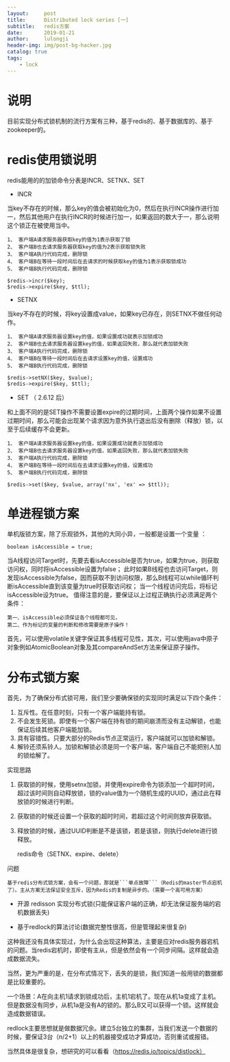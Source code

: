 ```yaml
---
layout:     post
title:      Distributed lock series [一] 
subtitle:   redis方案
date:       2019-01-21
author:     lulongji
header-img: img/post-bg-hacker.jpg
catalog: true
tags:
    - lock
---
```



# 说明

目前实现分布式锁机制的流行方案有三种，基于redis的、基于数据库的、基于zookeeper的。


# redis使用锁说明

redis能用的的加锁命令分表是INCR、SETNX、SET

- INCR 
 
当key不存在的时候，那么key的值会被初始化为0，然后在执行INCR操作进行加一，然后其他用户在执行INCR的时候进行加一，如果返回的数大于一，那么说明这个锁正在被使用当中。

    1、 客户端A请求服务器获取key的值为1表示获取了锁
    2、 客户端B也去请求服务器获取key的值为2表示获取锁失败
    3、 客户端A执行代码完成，删除锁
    4、 客户端B在等待一段时间后在去请求的时候获取key的值为1表示获取锁成功
    5、 客户端B执行代码完成，删除锁

    $redis->incr($key);
    $redis->expire($key, $ttl); 


- SETNX

当key不存在的时候，将key设置成value，如果key已存在，则SETNX不做任何动作。

    1、 客户端A请求服务器设置key的值，如果设置成功就表示加锁成功
    2、 客户端B也去请求服务器设置key的值，如果返回失败，那么就代表加锁失败
    3、 客户端A执行代码完成，删除锁
    4、 客户端B在等待一段时间后在去请求设置key的值，设置成功
    5、 客户端B执行代码完成，删除锁

    $redis->setNX($key, $value);
    $redis->expire($key, $ttl);

- SET （ 2.6.12 后）

和上面不同的是SET操作不需要设置expire的过期时间，上面两个操作如果不设置过期时间，那么可能会出现某个请求因为意外执行退出后没有删除（释放）锁，以至于后续缓存不会更新。

    1、 客户端A请求服务器设置key的值，如果设置成功就表示加锁成功
    2、 客户端B也去请求服务器设置key的值，如果返回失败，那么就代表加锁失败
    3、 客户端A执行代码完成，删除锁
    4、 客户端B在等待一段时间后在去请求设置key的值，设置成功
    5、 客户端B执行代码完成，删除锁

    $redis->set($key, $value, array('nx', 'ex' => $ttl)); 


# 单进程锁方案

单机版锁方案，除了乐观锁外，其他的大同小异，一般都是设置一个变量 ：

    boolean isAccessible = true;

当A线程访问Target时，先要去看isAccessible是否为true，如果为true，则获取访问权，同时将isAccessible设置为false； 此时如果B线程也去访问Target，则发现isAccessible为false，因而获取不到访问权限，那么B线程可以while循环判断isAccessible直到该变量为true时获取访问权； 当一个线程访问完后，将标记isAccessible设为true。 值得注意的是，要保证以上过程正确执行必须满足两个条件： 

    第一、isAccessible必须保证各个线程都可见， 
    第二、作为标记的变量的判断和修改需要是原子操作！ 

首先，可以使用volatile关键字保证其多线程可见性，其次，可以使用java中原子对象例如AtomicBoolean对象及其compareAndSet方法来保证原子操作。 

# 分布式锁方案


首先，为了确保分布式锁可用，我们至少要确保锁的实现同时满足以下四个条件：
1. 互斥性。在任意时刻，只有一个客户端能持有锁。
2. 不会发生死锁。即使有一个客户端在持有锁的期间崩溃而没有主动解锁，也能保证后续其他客户端能加锁。
3. 具有容错性。只要大部分的Redis节点正常运行，客户端就可以加锁和解锁。
4. 解铃还须系铃人。加锁和解锁必须是同一个客户端，客户端自己不能把别人加的锁给解了。

实现思路
1. 获取锁的时候，使用setnx加锁，并使用expire命令为锁添加一个超时时间，超过该时间则自动释放锁，锁的value值为一个随机生成的UUID，通过此在释放锁的时候进行判断。
2. 获取锁的时候还设置一个获取的超时时间，若超过这个时间则放弃获取锁。
3. 释放锁的时候，通过UUID判断是不是该锁，若是该锁，则执行delete进行锁释放。

    redis命令（SETNX、expire、delete）

问题

    基于redis分布式锁方案，会有一个问题，那就是```单点故障```（Redis的master节点宕机了）。主从方案无法保证安全互斥，因为Redis的复制是异步的。（需要一个高可用方案）

- 开源 redisson 实现分布式锁(只能保证客户端的正确，却无法保证服务端的宕机数据丢失)

- 基于redlock的算法讨论(数据完整性很高，但是管理起来很复杂)

这种我还没有具体实现过，为什么会出现这种算法，主要是应对redis服务器宕机的问题。当redis宕机时，即使有主从，但是依然会有一个同步间隔。这样就会造成数据流失。

当然，更为严重的是，在分布式情况下，丢失的是锁，我们知道一般用锁的数据都是比较重要的。

一个场景：A在向主机1请求到锁成功后，主机1宕机了。现在从机1a变成了主机。但是数据没有同步，从机1a是没有A的锁的。那么B又可以获得一个锁。这样就会造成数据错误。

redlock主要思想就是做数据冗余。建立5台独立的集群，当我们发送一个数据的时候，要保证3台（n/2+1）以上的机器接受成功才算成功，否则重试或报错。

当然具体是很复杂，想研究的可以看看（https://redis.io/topics/distlock）



